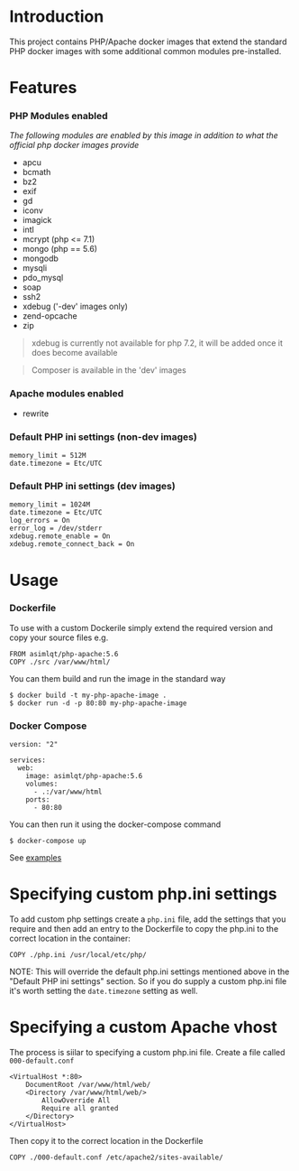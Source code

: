 # Introduction

This project contains PHP/Apache docker images that extend the standard PHP docker images with some additional common modules pre-installed.

# Features
### PHP Modules enabled
*The following modules are enabled by this image in addition to what the official php docker images provide*
* apcu
* bcmath
* bz2
* exif
* gd
* iconv
* imagick
* intl
* mcrypt (php <= 7.1)
* mongo (php == 5.6)
* mongodb
* mysqli
* pdo_mysql
* soap
* ssh2
* xdebug ('-dev' images only)
* zend-opcache
* zip

> xdebug is currently not available for php 7.2, it will be added once it does become available

> Composer is available in the 'dev' images

### Apache modules enabled
* rewrite

### Default PHP ini settings (non-dev images)
```
memory_limit = 512M
date.timezone = Etc/UTC
```

### Default PHP ini settings (dev images)
```
memory_limit = 1024M
date.timezone = Etc/UTC
log_errors = On
error_log = /dev/stderr
xdebug.remote_enable = On
xdebug.remote_connect_back = On
```

# Usage
### Dockerfile
To use with a custom Dockerile simply extend the required version and copy your source files e.g.
```
FROM asimlqt/php-apache:5.6
COPY ./src /var/www/html/
```
You can them build and run the image in the standard way
```
$ docker build -t my-php-apache-image .
$ docker run -d -p 80:80 my-php-apache-image
```

### Docker Compose
```
version: "2"

services:
  web:
    image: asimlqt/php-apache:5.6
    volumes:
      - .:/var/www/html
    ports:
      - 80:80

```
You can then run it using the docker-compose command
```
$ docker-compose up
```

See [examples](https://github.com/asimlqt/docker-php/tree/master/examples)

# Specifying custom php.ini settings
To add custom php settings create a `php.ini` file, add the settings that you require and then add an entry to the Dockerfile to copy the php.ini to the correct location in the container:
```
COPY ./php.ini /usr/local/etc/php/
```
NOTE: This will override the default php.ini settings mentioned above in the "Default PHP ini settings" section. So if you do supply a custom php.ini file it's worth setting the `date.timezone` setting as well.

# Specifying a custom Apache vhost
The process is siilar to specifying a custom php.ini file. Create a file called `000-default.conf`
```
<VirtualHost *:80>
    DocumentRoot /var/www/html/web/
    <Directory /var/www/html/web/>
        AllowOverride All
        Require all granted
    </Directory>
</VirtualHost>
```
Then copy it to the correct location in the Dockerfile
```
COPY ./000-default.conf /etc/apache2/sites-available/
```
